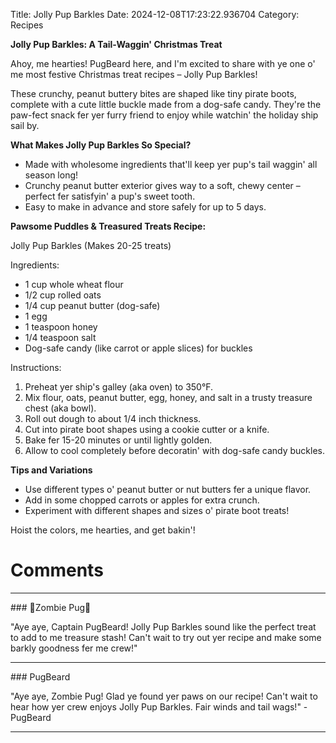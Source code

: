 Title: Jolly Pup Barkles
Date: 2024-12-08T17:23:22.936704
Category: Recipes


**Jolly Pup Barkles: A Tail-Waggin' Christmas Treat**

Ahoy, me hearties! PugBeard here, and I'm excited to share with ye one o' me most festive Christmas treat recipes – Jolly Pup Barkles!

These crunchy, peanut buttery bites are shaped like tiny pirate boots, complete with a cute little buckle made from a dog-safe candy. They're the paw-fect snack fer yer furry friend to enjoy while watchin' the holiday ship sail by.

**What Makes Jolly Pup Barkles So Special?**

* Made with wholesome ingredients that'll keep yer pup's tail waggin' all season long!
* Crunchy peanut butter exterior gives way to a soft, chewy center – perfect fer satisfyin' a pup's sweet tooth.
* Easy to make in advance and store safely for up to 5 days.

**Pawsome Puddles & Treasured Treats Recipe:**

Jolly Pup Barkles (Makes 20-25 treats)

Ingredients:

* 1 cup whole wheat flour
* 1/2 cup rolled oats
* 1/4 cup peanut butter (dog-safe)
* 1 egg
* 1 teaspoon honey
* 1/4 teaspoon salt
* Dog-safe candy (like carrot or apple slices) for buckles

Instructions:

1. Preheat yer ship's galley (aka oven) to 350°F.
2. Mix flour, oats, peanut butter, egg, honey, and salt in a trusty treasure chest (aka bowl).
3. Roll out dough to about 1/4 inch thickness.
4. Cut into pirate boot shapes using a cookie cutter or a knife.
5. Bake fer 15-20 minutes or until lightly golden.
6. Allow to cool completely before decoratin' with dog-safe candy buckles.

**Tips and Variations**

* Use different types o' peanut butter or nut butters fer a unique flavor.
* Add in some chopped carrots or apples for extra crunch.
* Experiment with different shapes and sizes o' pirate boot treats!

Hoist the colors, me hearties, and get bakin'!

# Comments



<hr>### 🧟Zombie Pug🧟

"Aye aye, Captain PugBeard! Jolly Pup Barkles sound like the perfect treat to add to me treasure stash! Can't wait to try out yer recipe and make some barkly goodness fer me crew!"


<hr>### PugBeard

"Aye aye, Zombie Pug! Glad ye found yer paws on our recipe! Can't wait to hear how yer crew enjoys Jolly Pup Barkles. Fair winds and tail wags!" - PugBeard
<hr>